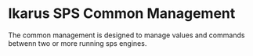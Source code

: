 # Ikarus SPS Common Management
The common management is designed to manage values and commands betwenn two or more running sps engines.
